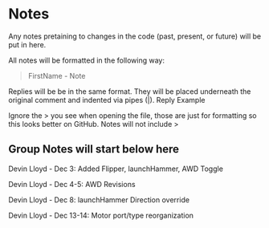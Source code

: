 # Notes

Any notes pretaining to changes in the code (past, present, or future) will be put in here.

All notes will be formatted in the following way:
>FirstName - Note

Replies will be be in the same format.  They will be placed underneath the original comment and indented via pipes (|).
<img ref=reply.png>Reply Example</img>

Ignore the > you see when opening the file, those are just for formatting so this looks better on GitHub.  Notes will not include >

## Group Notes will start below here
Devin Lloyd - Dec 3: Added Flipper, launchHammer, AWD Toggle

Devin Lloyd - Dec 4-5: AWD Revisions

Devin Lloyd - Dec 8: launchHammer Direction override

Devin Lloyd - Dec 13-14: Motor port/type reorganization
